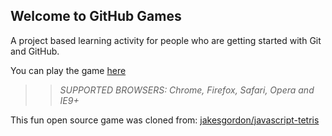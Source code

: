 ## Welcome to GitHub Games

A project based learning activity for people who are getting started with Git and GitHub.

You can play the game [here](https://fatentohme.github.io/github-games/)

>> _*SUPPORTED BROWSERS*: Chrome, Firefox, Safari, Opera and IE9+_

This fun open source game was cloned from: [jakesgordon/javascript-tetris](https://github.com/jakesgordon/javascript-tetris)
